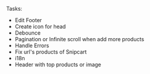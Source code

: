 Tasks:

- Edit Footer
- Create icon for head
- Debounce
- Pagination or Infinite scroll when add more products
- Handle Errors
- Fix url's products of Snipcart
- i18n
- Header with top products or image
